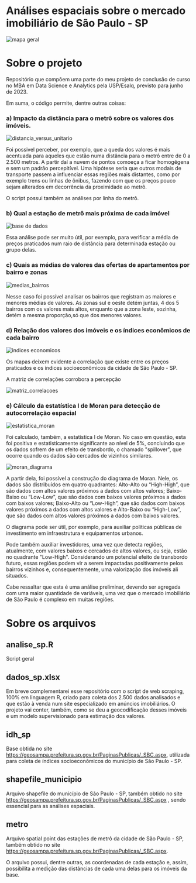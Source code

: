 # Análises espaciais sobre o mercado imobiliário de São Paulo - SP

![mapa geral](https://github.com/jlgrego/imoveis_sp/blob/main/assets/valores_unitarios.png)

# Sobre o projeto

Repositório que compõem uma parte do meu projeto de conclusão de curso no MBA em Data Science e Analytics pela USP/Esalq, previsto para junho de 2023. 

Em suma, o código permite, dentre outras coisas:

### a) Impacto da distância para o metrô sobre os valores dos imóveis. 

![distancia_versus_unitario](https://github.com/jlgrego/imoveis_sp/blob/main/assets/dist_versus_unitario.png)

Foi possivel perceber, por exemplo, que a queda dos valores é mais acentuada para aqueles que estão numa distância para o metrô entre de 0 a 2.500 metros. A partir daí a nuvem de pontos comoeça a ficar homogêgena e sem um padrão percepitível. Uma hipótese seria que outros modais de transporte passem a influenciar essas regiões mais distantes, como por exemplo trens ou linhas de ônibus, fazendo com que os preços pouco sejam alterados em decorrência da proximidade ao metrô.

O script possui também as análises por linha do metrô.

### b) Qual a estação de metrô mais próxima de cada imóvel

![base de dados](https://github.com/jlgrego/imoveis_sp/blob/main/assets/dados.png)

Essa análise pode ser muito útil, por exemplo, para verificar a média de preços praticados num raio de distância para determinada estação ou grupo delas. 

### c) Quais as médias de valores das ofertas de apartamentos por bairro e zonas

![medias_bairros](https://github.com/jlgrego/imoveis_sp/blob/main/assets/medias_bairros.png)

Nesse caso foi possível analisar os bairros que registram as maiores e menores médias de valores. As zonas sul e oeste detém juntas, 4 dos 5 bairros com os valores mais altos, enquanto que a zona leste, sozinha, detém a mesma proporção,só que dos menores valores. 

### d) Relação dos valores dos imóveis e os índices econômicos de cada bairro

![indices economicos](https://github.com/jlgrego/imoveis_sp/blob/main/assets/valor%20e%20indices.PNG)

Os mapas deixem evidente a correlação que existe entre os preços praticados e os índices socioeconômicos da cidade de São Paulo - SP.

A matriz de correlações corrobora a percepção

![matriz_correlacoes](https://github.com/jlgrego/imoveis_sp/blob/main/assets/correlacoes.PNG)

### e) Cálculo da estatística I de Moran para detecção de autocorrelação espacial

![estatistica_moran](https://github.com/jlgrego/imoveis_sp/blob/main/assets/moran_teste.png)

Foi calculado, também, a estatística I de Moran. No caso em questão, esta foi positiva e estatisticamente significante ao nível de 5%, concluindo que os dados sofrem de um efeito de transbordo, o chamado "spillover", que ocorre quando os dados são cercados de vizinhos similares.

![moran_diagrama](https://github.com/jlgrego/imoveis_sp/blob/main/assets/diagrama_moran.png)

A partir dela, foi possível a construção do diagrama de Moran. Nele, os dados são distribuídos em quatro quadrantes: Alto-Alto ou “High-High”, que são dados com altos valores próximos a dados com altos valores; Baixo-Baixo ou “Low-Low”, que são dados com baixos valores próximos a dados com baixos valores; Baixo-Alto ou “Low-High”, que são dados com baixos valores próximos a dados com altos valores e Alto-Baixo ou “High-Low”, que são dados com altos valores próximos a dados com baixos valores. 

O diagrama pode ser útil, por exemplo, para auxiliar políticas públicas de investimento em infraestrutura e equipamentos urbanos.

Pode também auxiliar investidores, uma vez que detecta regiões, atualmente, com valores baixos e cercados de altos valores, ou seja, estão no quadrante "Low-High". Considerando um potencial efeito de transbordo futuro, essas regiões podem vir a serem impactadas positivamente pelos bairros vizinhos e, consequentemente, uma valorização dos imóveis ali situados. 

Cabe ressaltar que esta é uma análise preliminar, devendo ser agregada com uma maior quantidade de variáveis, uma vez que o mercado imobiliário de São Paulo é complexo em muitas regiões. 

# Sobre os arquivos

## analise_sp.R

Script geral

## dados_sp.xlsx

Em breve complementarei esse repositório com o script de web scraping, 100% em linguagem R, criado para coleta dos 2.500 dados analisados e que estão à venda num site especializado em anúncios imobiliários. O projeto vai conter, também, como se deu a geocodificação desses imóveis e um modelo supervisionado para estimação dos valores.  

## idh_sp

Base obtida no site https://geosampa.prefeitura.sp.gov.br/PaginasPublicas/_SBC.aspx, utilizada para coleta de índices socioeconômicos do município de São Paulo - SP. 

## shapefile_municipio

Arquivo shapefile do município de São Paulo - SP, também obtido no site https://geosampa.prefeitura.sp.gov.br/PaginasPublicas/_SBC.aspx
, sendo essencial para as análises espaciais.

## metro

Arquivo spatial point das estações de metrô da cidade de São Paulo - SP, também obtido no site https://geosampa.prefeitura.sp.gov.br/PaginasPublicas/_SBC.aspx. 

O arquivo possui, dentre outras, as coordenadas de cada estação e, assim, possibilita a medição das distâncias de cada uma delas para os imóveis da base. 


